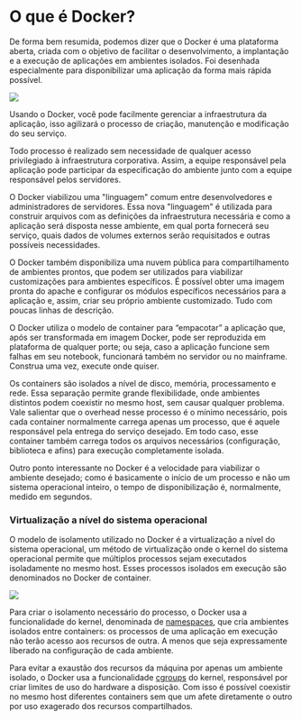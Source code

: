 # O que é Docker?

De forma bem resumida, podemos dizer que o Docker é uma plataforma aberta, criada com o objetivo de facilitar o desenvolvimento, a implantação e a execução de aplicações em ambientes isolados. Foi desenhada especialmente para disponibilizar uma aplicação da forma mais rápida possível.

![](images/docker.jpg)

Usando o Docker, você pode facilmente gerenciar a infraestrutura da aplicação, isso agilizará o processo de criação, manutenção e modificação do seu serviço. 

Todo processo é realizado sem necessidade de qualquer acesso privilegiado à infraestrutura corporativa. Assim, a equipe responsável pela aplicação pode participar da especificação do ambiente junto com a equipe responsável pelos servidores.

O Docker viabilizou uma "linguagem" comum entre desenvolvedores e administradores de servidores. Essa nova "linguagem" é utilizada para construir arquivos com as definições da infraestrutura necessária e como a aplicação será disposta nesse ambiente, em qual porta fornecerá seu serviço, quais dados de volumes externos serão requisitados e outras possíveis necessidades.

O Docker também disponibiliza uma nuvem pública para compartilhamento de ambientes prontos, que podem ser utilizados para viabilizar customizações para ambientes específicos. É possível obter uma imagem pronta do apache e configurar os módulos específicos necessários para a aplicação e, assim, criar seu próprio ambiente customizado. Tudo com poucas linhas de descrição.

O Docker utiliza o modelo de container para “empacotar” a aplicação que, após ser transformada em imagem Docker, pode ser reproduzida em plataforma de qualquer porte; ou seja, caso a aplicação funcione sem falhas em seu notebook, funcionará também no servidor ou no mainframe. Construa uma vez, execute onde quiser.

Os containers são isolados a nível de disco, memória, processamento e rede. Essa separação permite grande flexibilidade, onde ambientes distintos podem coexistir no mesmo host, sem causar qualquer problema. Vale salientar que o overhead nesse processo é o mínimo necessário, pois cada container normalmente carrega apenas um processo, que é aquele responsável pela entrega do serviço desejado. Em todo caso, esse container também carrega todos os arquivos necessários (configuração, biblioteca e afins) para execução completamente isolada.

Outro ponto interessante no Docker é a velocidade para viabilizar o ambiente desejado; como é basicamente o início de um processo e não um sistema operacional inteiro, o tempo de disponibilização é, normalmente, medido em segundos.

### Virtualização a nível do sistema operacional

O modelo de isolamento utilizado no Docker é a virtualização a nível do sistema operacional, um método de virtualização onde o kernel do sistema operacional permite que múltiplos processos sejam executados isoladamente no mesmo host. Esses processos isolados em execução são denominados no Docker de container.

![](images/docker2.png)

Para criar o isolamento necessário do processo, o Docker usa a funcionalidade do kernel, denominada de [namespaces](https://man7.org/linux/man-pages/man7/namespaces.7.html), que cria ambientes isolados entre containers: os processos de uma aplicação em execução não terão acesso aos recursos de outra. A menos que seja expressamente liberado na configuração de cada ambiente.

Para evitar a exaustão dos recursos da máquina por apenas um ambiente isolado, o Docker usa a funcionalidade [cgroups](https://en.wikipedia.org/wiki/Cgroups) do kernel, responsável por criar limites de uso do hardware a disposição. Com isso é possível coexistir no mesmo host diferentes containers sem que um afete diretamente o outro por uso exagerado dos recursos compartilhados. 
